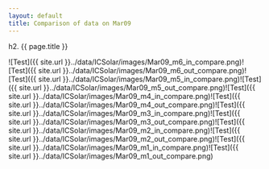 ```yaml
---
layout: default
title: Comparison of data on Mar09
---
```

h2. {{ page.title }}

![Test]({{ site.url }}../data/ICSolar/images/Mar09_m6_in_compare.png)![Test]({{ site.url }}../data/ICSolar/images/Mar09_m6_out_compare.png)![Test]({{ site.url }}../data/ICSolar/images/Mar09_m5_in_compare.png)![Test]({{ site.url }}../data/ICSolar/images/Mar09_m5_out_compare.png)![Test]({{ site.url }}../data/ICSolar/images/Mar09_m4_in_compare.png)![Test]({{ site.url }}../data/ICSolar/images/Mar09_m4_out_compare.png)![Test]({{ site.url }}../data/ICSolar/images/Mar09_m3_in_compare.png)![Test]({{ site.url }}../data/ICSolar/images/Mar09_m3_out_compare.png)![Test]({{ site.url }}../data/ICSolar/images/Mar09_m2_in_compare.png)![Test]({{ site.url }}../data/ICSolar/images/Mar09_m2_out_compare.png)![Test]({{ site.url }}../data/ICSolar/images/Mar09_m1_in_compare.png)![Test]({{ site.url }}../data/ICSolar/images/Mar09_m1_out_compare.png)
